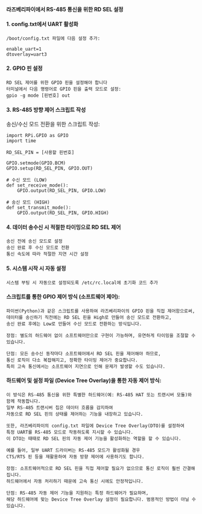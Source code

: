 #### 라즈베리파이에서 RS-485 통신을 위한 RD SEL 설정

#### 1. config.txt에서 UART 활성화
```less
/boot/config.txt 파일에 다음 설정 추가:

enable_uart=1
dtoverlay=uart3
```
#### 2. GPIO 핀 설정
```less
RD SEL 제어를 위한 GPIO 핀을 설정해야 합니다
터미널에서 다음 명령어로 GPIO 핀을 출력 모드로 설정:
gpio -g mode [핀번호] out
```
#### 3. RS-485 방향 제어 스크립트 작성
송신/수신 모드 전환을 위한 스크립트 작성:
```less
import RPi.GPIO as GPIO
import time

RD_SEL_PIN = [사용할 핀번호]

GPIO.setmode(GPIO.BCM)
GPIO.setup(RD_SEL_PIN, GPIO.OUT)

# 수신 모드 (LOW)
def set_receive_mode():
    GPIO.output(RD_SEL_PIN, GPIO.LOW)

# 송신 모드 (HIGH)
def set_transmit_mode():
    GPIO.output(RD_SEL_PIN, GPIO.HIGH)
```
#### 4. 데이터 송수신 시 적절한 타이밍으로 RD SEL 제어
```less
송신 전에 송신 모드로 설정
송신 완료 후 수신 모드로 전환
통신 속도에 따라 적절한 지연 시간 설정
```
#### 5. 시스템 시작 시 자동 설정
```less
시스템 부팅 시 자동으로 설정되도록 /etc/rc.local에 초기화 코드 추가
```

#### 스크립트를 통한 GPIO 제어 방식 (소프트웨어 제어):
```less
파이썬(Python)과 같은 스크립트를 사용하여 라즈베리파이의 GPIO 핀을 직접 제어함으로써,
데이터를 송신하기 직전에는 RD SEL 핀을 High로 만들어 송신 모드로 전환하고,
송신 완료 후에는 Low로 만들어 수신 모드로 전환하는 방식입니다.
```
```less
장점: 별도의 하드웨어 없이 소프트웨어만으로 구현이 가능하며, 유연하게 타이밍을 조절할 수 있습니다.

단점: 모든 송수신 동작마다 소프트웨어에서 RD SEL 핀을 제어해야 하므로,
통신 로직이 다소 복잡해지고, 정확한 타이밍 제어가 중요합니다.
특히 고속 통신에서는 소프트웨어 지연으로 인해 문제가 발생할 수도 있습니다.
```

#### 하드웨어 및 설정 파일 (Device Tree Overlay)을 통한 자동 제어 방식:
```less
이 방식은 RS-485 통신을 위한 특별한 하드웨어(예: RS-485 HAT 또는 트랜시버 모듈)와 함께 작동합니다.
일부 RS-485 트랜시버 칩은 데이터 흐름을 감지하여
자동으로 RD SEL 핀의 상태를 제어하는 기능을 내장하고 있습니다.

또한, 라즈베리파이의 config.txt 파일에 Device Tree Overlay(DTO)를 설정하여
특정 UART를 RS-485 모드로 작동하도록 지시할 수 있습니다.
이 DTO는 때때로 RD SEL 핀의 자동 제어 기능을 활성화하는 역할을 할 수 있습니다.

예를 들어, 일부 UART 드라이버는 RS-485 모드가 활성화될 경우
CTS/RTS 핀 등을 재활용하여 자동 방향 제어에 사용하기도 합니다.
```
```less
장점: 소프트웨어적으로 RD SEL 핀을 직접 제어할 필요가 없으므로 통신 로직이 훨씬 간결해집니다.
하드웨어에서 자동 처리하기 때문에 고속 통신 시에도 안정적입니다.

단점: RS-485 자동 제어 기능을 지원하는 특정 하드웨어가 필요하며,
해당 하드웨어에 맞는 Device Tree Overlay 설정이 필요합니다. 범용적인 방법이 아닐 수 있습니다.
```


























































